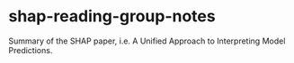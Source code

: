 # shap-reading-group-notes
Summary of the SHAP paper, i.e. A Unified Approach to Interpreting Model Predictions.
